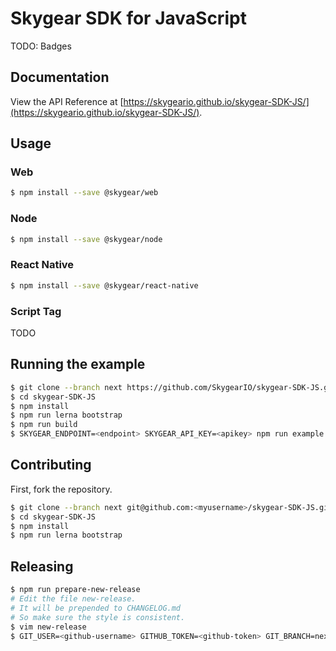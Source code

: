 # Skygear SDK for JavaScript

TODO: Badges

## Documentation

View the API Reference at [https://skygeario.github.io/skygear-SDK-JS/](https://skygeario.github.io/skygear-SDK-JS/).

## Usage

### Web

```sh
$ npm install --save @skygear/web
```

### Node

```sh
$ npm install --save @skygear/node
```

### React Native

```sh
$ npm install --save @skygear/react-native
```

### Script Tag

TODO

## Running the example

```sh
$ git clone --branch next https://github.com/SkygearIO/skygear-SDK-JS.git
$ cd skygear-SDK-JS
$ npm install
$ npm run lerna bootstrap
$ npm run build
$ SKYGEAR_ENDPOINT=<endpoint> SKYGEAR_API_KEY=<apikey> npm run example
```

## Contributing

First, fork the repository.

```sh
$ git clone --branch next git@github.com:<myusername>/skygear-SDK-JS.git
$ cd skygear-SDK-JS
$ npm install
$ npm run lerna bootstrap
```

## Releasing

```sh
$ npm run prepare-new-release
# Edit the file new-release.
# It will be prepended to CHANGELOG.md
# So make sure the style is consistent.
$ vim new-release
$ GIT_USER=<github-username> GITHUB_TOKEN=<github-token> GIT_BRANCH=next SKYGEAR_VERSION=<new-version> ./scripts/release.sh
```
